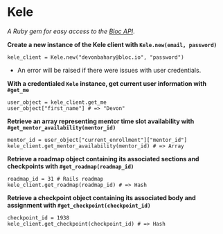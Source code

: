 # Kele   
*A Ruby gem for easy access to the [Bloc API](http://docs.blocapi.apiary.io/#)*.


**Create a new instance of the Kele client with `Kele.new(email, password)`**

`kele_client = Kele.new("devonbahary@bloc.io", "password")`   
- An error will be raised if there were issues with user credentials.

**With a credentialed `Kele` instance, get current user information with `#get_me`**

`user_object = kele_client.get_me`   
`user_object["first_name"] # => "Devon"`

**Retrieve an array representing mentor time slot availability with `#get_mentor_availability(mentor_id)`**

`mentor_id = user_object["current_enrollment"]["mentor_id"]`   
`kele_client.get_mentor_availability(mentor_id) # => Array`

**Retrieve a roadmap object containing its associated sections and checkpoints with `#get_roadmap(roadmap_id)`**

`roadmap_id = 31 # Rails roadmap`   
`kele_client.get_roadmap(roadmap_id) # => Hash`

**Retrieve a checkpoint object containing its associated body and assignment with `#get_checkpoint(checkpoint_id)`**

`checkpoint_id = 1938`   
`kele_client.get_checkpoint(checkpoint_id) # => Hash`